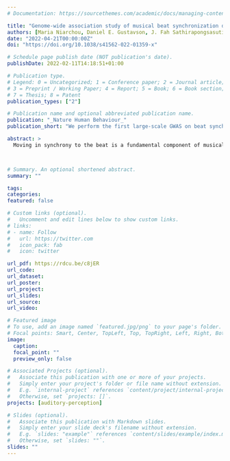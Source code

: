 ```yaml
---
# Documentation: https://sourcethemes.com/academic/docs/managing-content/

title: "Genome-wide association study of musical beat synchronization demonstrates high polygenicity"
authors: [Maria Niarchou, Daniel E. Gustavson, J. Fah Sathirapongsasuti, Manuel Anglada Tort, ..., Reyna L. Gordon]
date: "2022-04-21T00:00:00Z"
doi: "https://doi.org/10.1038/s41562-022-01359-x"

# Schedule page publish date (NOT publication's date).
publishDate: 2022-02-11T14:18:51+01:00

# Publication type.
# Legend: 0 = Uncategorized; 1 = Conference paper; 2 = Journal article;
# 3 = Preprint / Working Paper; 4 = Report; 5 = Book; 6 = Book section;
# 7 = Thesis; 8 = Patent
publication_types: ["2"]

# Publication name and optional abbreviated publication name.
publication: "_Nature Human Behaviour_"
publication_short: "We perform the first large-scale GWAS on beat synchronization"

abstract: >
  Moving in synchrony to the beat is a fundamental component of musicality. Here we conducted a genome-wide association study to identify common genetic variants associated with beat synchronization in 606,825 individuals. Beat synchronization exhibited a highly polygenic architecture, with 69 loci reaching genome-wide significance (P < 5 × 10−8) and single-nucleotide-polymorphism-based heritability (on the liability scale) of 13%–16%. Heritability was enriched for genes expressed in brain tissues and for fetal and adult brain-specific gene regulatory elements, underscoring the role of central-nervous-system-expressed genes linked to the genetic basis of the trait. We performed validations of the self-report phenotype (through separate experiments) and of the genome-wide association study (polygenic scores for beat synchronization were associated with patients algorithmically classified as musicians in medical records of a separate biobank). Genetic correlations with breathing function, motor function, processing speed and chronotype suggest shared genetic architecture with beat synchronization and provide avenues for new phenotypic and genetic explorations.



# Summary. An optional shortened abstract.
summary: ""

tags:
categories: 
featured: false

# Custom links (optional).
#   Uncomment and edit lines below to show custom links.
# links:
# - name: Follow
#   url: https://twitter.com
#   icon_pack: fab
#   icon: twitter

url_pdf: https://rdcu.be/c8jER
url_code: 
url_dataset: 
url_poster:
url_project:
url_slides:
url_source:
url_video:

# Featured image
# To use, add an image named `featured.jpg/png` to your page's folder. 
# Focal points: Smart, Center, TopLeft, Top, TopRight, Left, Right, BottomLeft, Bottom, BottomRight.
image:
  caption:
  focal_point: ""
  preview_only: false

# Associated Projects (optional).
#   Associate this publication with one or more of your projects.
#   Simply enter your project's folder or file name without extension.
#   E.g. `internal-project` references `content/project/internal-project/index.md`.
#   Otherwise, set `projects: []`.
projects: [auditory-perception]

# Slides (optional).
#   Associate this publication with Markdown slides.
#   Simply enter your slide deck's filename without extension.
#   E.g. `slides: "example"` references `content/slides/example/index.md`.
#   Otherwise, set `slides: ""`.
slides: ""
---
```


